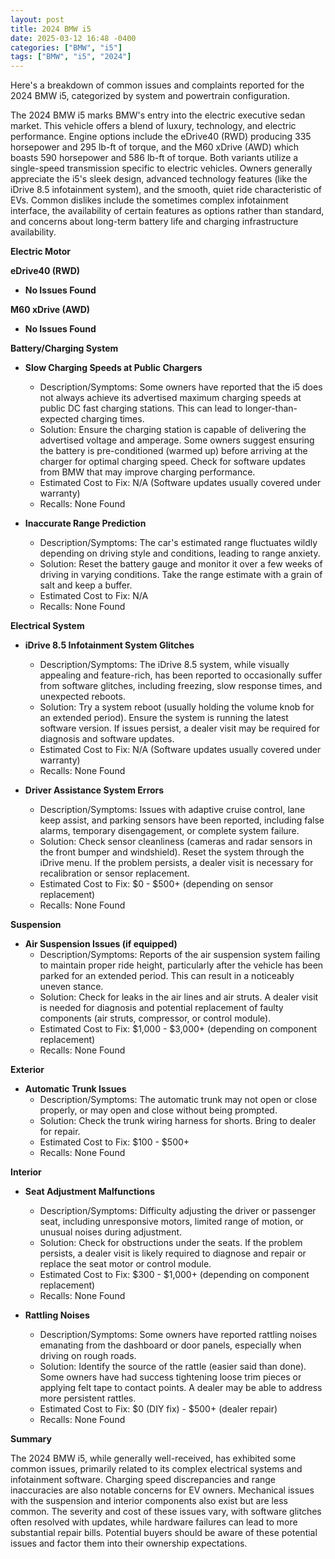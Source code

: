 ```yaml
---
layout: post
title: 2024 BMW i5
date: 2025-03-12 16:48 -0400
categories: ["BMW", "i5"]
tags: ["BMW", "i5", "2024"]
---
```

Here's a breakdown of common issues and complaints reported for the 2024 BMW i5, categorized by system and powertrain configuration.

The 2024 BMW i5 marks BMW's entry into the electric executive sedan market. This vehicle offers a blend of luxury, technology, and electric performance. Engine options include the eDrive40 (RWD) producing 335 horsepower and 295 lb-ft of torque, and the M60 xDrive (AWD) which boasts 590 horsepower and 586 lb-ft of torque. Both variants utilize a single-speed transmission specific to electric vehicles. Owners generally appreciate the i5's sleek design, advanced technology features (like the iDrive 8.5 infotainment system), and the smooth, quiet ride characteristic of EVs. Common dislikes include the sometimes complex infotainment interface, the availability of certain features as options rather than standard, and concerns about long-term battery life and charging infrastructure availability.

**Electric Motor**

**eDrive40 (RWD)**
*   **No Issues Found**

**M60 xDrive (AWD)**
*   **No Issues Found**

**Battery/Charging System**

*   **Slow Charging Speeds at Public Chargers**
    *   Description/Symptoms: Some owners have reported that the i5 does not always achieve its advertised maximum charging speeds at public DC fast charging stations. This can lead to longer-than-expected charging times.
    *   Solution: Ensure the charging station is capable of delivering the advertised voltage and amperage. Some owners suggest ensuring the battery is pre-conditioned (warmed up) before arriving at the charger for optimal charging speed. Check for software updates from BMW that may improve charging performance.
    *   Estimated Cost to Fix: N/A (Software updates usually covered under warranty)
    * Recalls: None Found

*   **Inaccurate Range Prediction**
    * Description/Symptoms: The car's estimated range fluctuates wildly depending on driving style and conditions, leading to range anxiety.
    * Solution: Reset the battery gauge and monitor it over a few weeks of driving in varying conditions. Take the range estimate with a grain of salt and keep a buffer.
    * Estimated Cost to Fix: N/A
    * Recalls: None Found

**Electrical System**

*   **iDrive 8.5 Infotainment System Glitches**
    *   Description/Symptoms: The iDrive 8.5 system, while visually appealing and feature-rich, has been reported to occasionally suffer from software glitches, including freezing, slow response times, and unexpected reboots.
    *   Solution: Try a system reboot (usually holding the volume knob for an extended period). Ensure the system is running the latest software version. If issues persist, a dealer visit may be required for diagnosis and software updates.
    *   Estimated Cost to Fix: N/A (Software updates usually covered under warranty)
    *   Recalls: None Found

*   **Driver Assistance System Errors**
    *   Description/Symptoms: Issues with adaptive cruise control, lane keep assist, and parking sensors have been reported, including false alarms, temporary disengagement, or complete system failure.
    *   Solution: Check sensor cleanliness (cameras and radar sensors in the front bumper and windshield). Reset the system through the iDrive menu. If the problem persists, a dealer visit is necessary for recalibration or sensor replacement.
    *   Estimated Cost to Fix: $0 - $500+ (depending on sensor replacement)
    *   Recalls: None Found

**Suspension**

*   **Air Suspension Issues (if equipped)**
    *   Description/Symptoms: Reports of the air suspension system failing to maintain proper ride height, particularly after the vehicle has been parked for an extended period. This can result in a noticeably uneven stance.
    *   Solution: Check for leaks in the air lines and air struts. A dealer visit is needed for diagnosis and potential replacement of faulty components (air struts, compressor, or control module).
    *   Estimated Cost to Fix: $1,000 - $3,000+ (depending on component replacement)
    * Recalls: None Found

**Exterior**

*   **Automatic Trunk Issues**
    * Description/Symptoms: The automatic trunk may not open or close properly, or may open and close without being prompted.
    * Solution: Check the trunk wiring harness for shorts. Bring to dealer for repair.
    * Estimated Cost to Fix: $100 - $500+
    * Recalls: None Found

**Interior**

*   **Seat Adjustment Malfunctions**
    *   Description/Symptoms: Difficulty adjusting the driver or passenger seat, including unresponsive motors, limited range of motion, or unusual noises during adjustment.
    *   Solution: Check for obstructions under the seats. If the problem persists, a dealer visit is likely required to diagnose and repair or replace the seat motor or control module.
    *   Estimated Cost to Fix: $300 - $1,000+ (depending on component replacement)
    *   Recalls: None Found

*   **Rattling Noises**
    *   Description/Symptoms: Some owners have reported rattling noises emanating from the dashboard or door panels, especially when driving on rough roads.
    *   Solution: Identify the source of the rattle (easier said than done). Some owners have had success tightening loose trim pieces or applying felt tape to contact points. A dealer may be able to address more persistent rattles.
    *   Estimated Cost to Fix: $0 (DIY fix) - $500+ (dealer repair)
    *   Recalls: None Found

**Summary**

The 2024 BMW i5, while generally well-received, has exhibited some common issues, primarily related to its complex electrical systems and infotainment software. Charging speed discrepancies and range inaccuracies are also notable concerns for EV owners. Mechanical issues with the suspension and interior components also exist but are less common. The severity and cost of these issues vary, with software glitches often resolved with updates, while hardware failures can lead to more substantial repair bills. Potential buyers should be aware of these potential issues and factor them into their ownership expectations.


